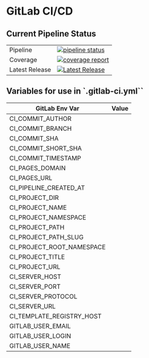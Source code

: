 # GitLab CI/CD

## Current Pipeline Status

|                |                                                                                                                                                                          |
|----------------|--------------------------------------------------------------------------------------------------------------------------------------------------------------------------|
| Pipeline       | [![pipeline status](https://gitlab.eng.vmware.com/sydney/containers/terraform/badges/main/pipeline.svg)](https://gitlab.eng.vmware.com/sydney/containers/terraform/-/commits/main) |
| Coverage       | [![coverage report](https://gitlab.eng.vmware.com/sydney/containers/terraform/badges/main/coverage.svg)](https://gitlab.eng.vmware.com/sydney/containers/terraform/-/commits/main) |
| Latest Release | [![Latest Release](https://gitlab.eng.vmware.com/sydney/containers/terraform/-/badges/release.svg)](https://gitlab.eng.vmware.com/sydney/containers/terraform/-/releases)          |

## Variables for use in `.gitlab-ci.yml``

| GitLab Env Var            | Value |
|---------------------------|-------|
| CI_COMMIT_AUTHOR          |       |
| CI_COMMIT_BRANCH          |       |
| CI_COMMIT_SHA             |       |
| CI_COMMIT_SHORT_SHA       |       |
| CI_COMMIT_TIMESTAMP       |       |
| CI_PAGES_DOMAIN           |       |
| CI_PAGES_URL              |       |
| CI_PIPELINE_CREATED_AT    |       |
| CI_PROJECT_DIR            |       |
| CI_PROJECT_NAME           |       |
| CI_PROJECT_NAMESPACE      |       |
| CI_PROJECT_PATH           |       |
| CI_PROJECT_PATH_SLUG      |       |
| CI_PROJECT_ROOT_NAMESPACE |       |
| CI_PROJECT_TITLE          |       |
| CI_PROJECT_URL            |       |
| CI_SERVER_HOST            |       |
| CI_SERVER_PORT            |       |
| CI_SERVER_PROTOCOL        |       |
| CI_SERVER_URL             |       |
| CI_TEMPLATE_REGISTRY_HOST |       |
| GITLAB_USER_EMAIL         |       |
| GITLAB_USER_LOGIN         |       |
| GITLAB_USER_NAME          |       |
